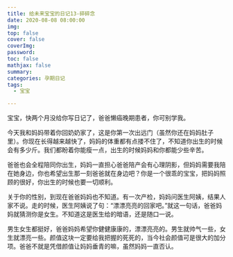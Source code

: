 ```yaml
---
title: 给未来宝宝的日记13-碎碎念
date: 2020-08-08 08:00:00
img: 
top: false
cover: false
coverImg: 
password: 
toc: false
mathjax: false
summary: 
categories: 孕期日记
tags:
  - 宝宝

---
```


宝宝，快两个月没给你写日记了，爸爸懒癌晚期患者，你可别学我。

今天我和妈妈带着你回奶奶家了，这是你第一次出远门（虽然你还在妈妈肚子里）。你现在长得越来越快了，妈妈的体重都有点搂不住了，不知道你出生的时候会有多少斤。我们都盼着你能瘦一点，出生的时候妈妈和你都能少些辛苦。

爸爸也会全程陪同你出生，妈妈一直担心爸爸陪产会有心理阴影，但妈妈需要我陪在她身边，你也希望出生那一刻爸爸就在身边吧？你是一个很乖的宝宝，把妈妈照顾的很好，你出生的时候也要一切顺利。

关于你的性别，到现在爸爸妈妈也不知道。有一次产检，妈妈问医生阿姨，结果人家不说。走的时候，医生阿姨说了句：“漂漂亮亮的回家吧。”就这一句话，爸爸妈妈就猜测你是女生。不知道这是医生给的暗语，还是随口一说。

男生女生都挺好，爸爸妈妈希望你健健康康的，漂漂亮亮的。男生就帅气一些，女生就漂亮一些。颜值这块一定要给我把握的死死的，当今社会颜值可是很大的加分项。爸爸不就是凭借颜值让妈妈垂青的嘛，虽然妈妈一直否认。

